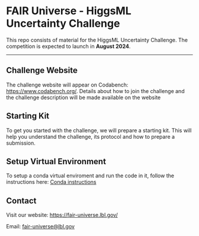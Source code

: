 # FAIR Universe - HiggsML Uncertainty Challenge

This repo consists of material for the HiggsML Uncertainty Challenge. The competition is expected to launch in **August 2024**.

***

## Challenge Website
The challenge website will appear on Codabench: https://www.codabench.org/. Details about how to join the challenge and the challenge description will be made available on the website

## Starting Kit
To get you started with the challenge, we will prepare a starting kit. This will help you understand the challenge, its protocol and how to prepare a submission.

## Setup Virtual Environment
To setup a conda virtual enviroment and run the code in it, follow the instructions here: [Conda instructions](conda/README.md)

## Contact
Visit our website: https://fair-universe.lbl.gov/

Email: fair-universe@lbl.gov
